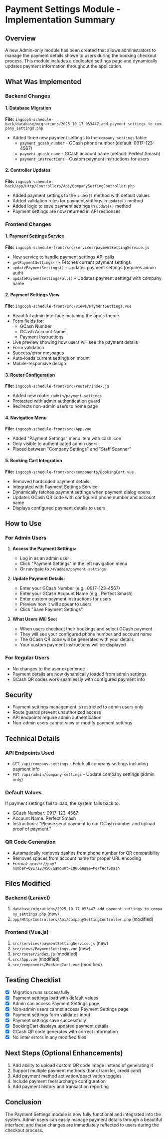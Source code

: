# Payment Settings Module - Implementation Summary

## Overview
A new Admin-only module has been created that allows administrators to manage the payment details shown to users during the booking checkout process. This module includes a dedicated settings page and dynamically updates payment information throughout the application.

## What Was Implemented

### Backend Changes

#### 1. Database Migration
**File:** `ingcoph-schedule-back/database/migrations/2025_10_17_053447_add_payment_settings_to_company_settings.php`
- Added three new payment settings to the `company_settings` table:
  - `payment_gcash_number` - GCash phone number (default: 0917-123-4567)
  - `payment_gcash_name` - GCash account name (default: Perfect Smash)
  - `payment_instructions` - Custom payment instructions for users

#### 2. Controller Updates
**File:** `ingcoph-schedule-back/app/Http/Controllers/Api/CompanySettingController.php`
- Added payment settings to the `index()` method with default values
- Added validation rules for payment settings in `update()` method
- Added logic to save payment settings in `update()` method
- Payment settings are now returned in API responses

### Frontend Changes

#### 1. Payment Settings Service
**File:** `ingcoph-schedule-front/src/services/paymentSettingService.js`
- New service to handle payment settings API calls
- `getPaymentSettings()` - Fetches current payment settings
- `updatePaymentSettings()` - Updates payment settings (requires admin auth)
- `updatePaymentSettingsFull()` - Updates payment settings with company name

#### 2. Payment Settings View
**File:** `ingcoph-schedule-front/src/views/PaymentSettings.vue`
- Beautiful admin interface matching the app's theme
- Form fields for:
  - GCash Number
  - GCash Account Name
  - Payment Instructions
- Live preview showing how users will see the payment details
- Form validation
- Success/error messages
- Auto-loads current settings on mount
- Mobile-responsive design

#### 3. Router Configuration
**File:** `ingcoph-schedule-front/src/router/index.js`
- Added new route: `/admin/payment-settings`
- Protected with admin authentication guard
- Redirects non-admin users to home page

#### 4. Navigation Menu
**File:** `ingcoph-schedule-front/src/App.vue`
- Added "Payment Settings" menu item with cash icon
- Only visible to authenticated admin users
- Placed between "Company Settings" and "Staff Scanner"

#### 5. Booking Cart Integration
**File:** `ingcoph-schedule-front/src/components/BookingCart.vue`
- Removed hardcoded payment details
- Integrated with Payment Settings Service
- Dynamically fetches payment settings when payment dialog opens
- Updates GCash QR code with configured phone number and account name
- Displays configured payment details to users

## How to Use

### For Admin Users

1. **Access the Payment Settings:**
   - Log in as an admin user
   - Click "Payment Settings" in the left navigation menu
   - Or navigate to `/#/admin/payment-settings`

2. **Update Payment Details:**
   - Enter your GCash Number (e.g., 0917-123-4567)
   - Enter your GCash Account Name (e.g., Perfect Smash)
   - Enter custom payment instructions for users
   - Preview how it will appear to users
   - Click "Save Payment Settings"

3. **What Users Will See:**
   - When users checkout their bookings and select GCash payment
   - They will see your configured phone number and account name
   - The GCash QR code will be generated with your details
   - Your custom payment instructions will be displayed

### For Regular Users

- No changes to the user experience
- Payment details are now dynamically loaded from admin settings
- GCash QR codes work seamlessly with configured payment info

## Security

- Payment settings management is restricted to admin users only
- Route guards prevent unauthorized access
- API endpoints require admin authentication
- Non-admin users cannot view or modify payment settings

## Technical Details

### API Endpoints Used
- `GET /api/company-settings` - Fetch all company settings including payment info
- `PUT /api/admin/company-settings` - Update company settings (admin only)

### Default Values
If payment settings fail to load, the system falls back to:
- GCash Number: 0917-123-4567
- Account Name: Perfect Smash
- Instructions: "Please send payment to our GCash number and upload proof of payment."

### QR Code Generation
- Automatically removes dashes from phone number for QR compatibility
- Removes spaces from account name for proper URL encoding
- Format: `gcash://pay?number=09171234567&amount=1000&name=PerfectSmash`

## Files Modified

### Backend (Laravel)
1. `database/migrations/2025_10_17_053447_add_payment_settings_to_company_settings.php` (new)
2. `app/Http/Controllers/Api/CompanySettingController.php` (modified)

### Frontend (Vue.js)
1. `src/services/paymentSettingService.js` (new)
2. `src/views/PaymentSettings.vue` (new)
3. `src/router/index.js` (modified)
4. `src/App.vue` (modified)
5. `src/components/BookingCart.vue` (modified)

## Testing Checklist

- [x] Migration runs successfully
- [x] Payment settings load with default values
- [x] Admin can access Payment Settings page
- [x] Non-admin users cannot access Payment Settings page
- [x] Payment settings form validates input
- [x] Payment settings save successfully
- [x] BookingCart displays updated payment details
- [x] GCash QR code generates with correct information
- [x] No linter errors in any modified files

## Next Steps (Optional Enhancements)

1. Add ability to upload custom QR code image instead of generating it
2. Support multiple payment methods (bank transfer, credit card)
3. Add payment method activation/deactivation toggles
4. Include payment fee/surcharge configuration
5. Add payment history and transaction reporting

## Conclusion

The Payment Settings module is now fully functional and integrated into the system. Admin users can easily manage payment details through a beautiful interface, and these changes are immediately reflected to users during the checkout process.
